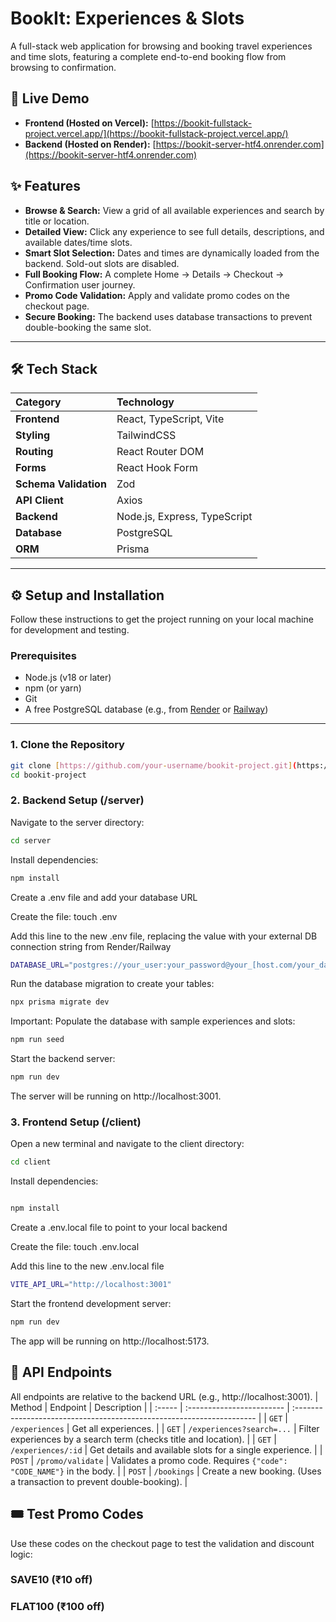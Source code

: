 # BookIt: Experiences & Slots

A full-stack web application for browsing and booking travel experiences and time slots, featuring a complete end-to-end booking flow from browsing to confirmation.

## 🚀 Live Demo

* **Frontend (Hosted on Vercel):** [https://bookit-fullstack-project.vercel.app/](https://bookit-fullstack-project.vercel.app/)
* **Backend (Hosted on Render):** [https://bookit-server-htf4.onrender.com](https://bookit-server-htf4.onrender.com)


## ✨ Features

* **Browse & Search:** View a grid of all available experiences and search by title or location.
* **Detailed View:** Click any experience to see full details, descriptions, and available dates/time slots.
* **Smart Slot Selection:** Dates and times are dynamically loaded from the backend. Sold-out slots are disabled.
* **Full Booking Flow:** A complete Home -> Details -> Checkout -> Confirmation user journey.
* **Promo Code Validation:** Apply and validate promo codes on the checkout page.
* **Secure Booking:** The backend uses database transactions to prevent double-booking the same slot.

---

## 🛠️ Tech Stack

| Category | Technology |
| :--- | :--- |
| **Frontend** | React, TypeScript, Vite |
| **Styling** | TailwindCSS |
| **Routing** | React Router DOM |
| **Forms** | React Hook Form |
| **Schema Validation** | Zod |
| **API Client** | Axios |
| **Backend** | Node.js, Express, TypeScript |
| **Database** | PostgreSQL |
| **ORM** | Prisma |

---

## ⚙️ Setup and Installation

Follow these instructions to get the project running on your local machine for development and testing.

### Prerequisites

* Node.js (v18 or later)
* npm (or yarn)
* Git
* A free PostgreSQL database (e.g., from [Render](https://render.com/) or [Railway](https://railway.app/))

---

### 1. Clone the Repository

```bash
git clone [https://github.com/your-username/bookit-project.git](https://github.com/your-username/bookit-project.git)
cd bookit-project
```

### 2. Backend Setup (/server)
Navigate to the server directory:

```bash
cd server
```
Install dependencies:

```Bash
npm install
```
Create a .env file and add your database URL

Create the file: touch .env

Add this line to the new .env file, replacing the value with your external DB connection string from Render/Railway

```bash
DATABASE_URL="postgres://your_user:your_password@your_[host.com/your_database](https://host.com/your_database)"
```

Run the database migration to create your tables:
```Bash
npx prisma migrate dev
```
Important: Populate the database with sample experiences and slots:

```Bash
npm run seed
```
Start the backend server:

```Bash
npm run dev
```
The server will be running on http://localhost:3001.

### 3. Frontend Setup (/client)
Open a new terminal and navigate to the client directory:

```Bash
cd client
```
Install dependencies:

```Bash

npm install
```
Create a .env.local file to point to your local backend

Create the file: touch .env.local

Add this line to the new .env.local file

```bash
VITE_API_URL="http://localhost:3001"
```

Start the frontend development server:

```Bash
npm run dev
```
The app will be running on http://localhost:5173.

## 🔌 API Endpoints
All endpoints are relative to the backend URL (e.g., http://localhost:3001).
| Method | Endpoint                  | Description                                                           |
| :----- | :------------------------ | :-------------------------------------------------------------------- |
| `GET`  | `/experiences`            | Get all experiences.                                                  |
| `GET`  | `/experiences?search=...` | Filter experiences by a search term (checks title and location).      |
| `GET`  | `/experiences/:id`        | Get details and available slots for a single experience.              |
| `POST` | `/promo/validate`         | Validates a promo code. Requires `{"code": "CODE_NAME"}` in the body. |
| `POST` | `/bookings`               | Create a new booking. (Uses a transaction to prevent double-booking). |


## 🎟️ Test Promo Codes
Use these codes on the checkout page to test the validation and discount logic:

### SAVE10 (₹10 off)
### FLAT100 (₹100 off)
